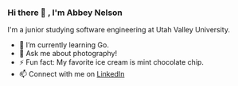### Hi there 👋 , I'm Abbey Nelson

I'm a junior studying software engineering at Utah Valley University.

- 🌱 I’m currently learning Go.
- 💬 Ask me about photography!
- ⚡ Fun fact: My favorite ice cream is mint chocolate chip.
- 📫 Connect with me on [LinkedIn](https://www.linkedin.com/in/abbeynels/)

<!--
**abbeynels/abbeynels** is a ✨ _special_ ✨ repository because its `README.md` (this file) appears on your GitHub profile.

Here are some ideas to get you started:

- 🔭 I’m currently working on ...
- 🌱 I’m currently learning ...
- 👯 I’m looking to collaborate on ...
- 🤔 I’m looking for help with ...
- 💬 Ask me about ...
- 📫 How to reach me: ...
- ⚡ Fun fact: ...
-->
